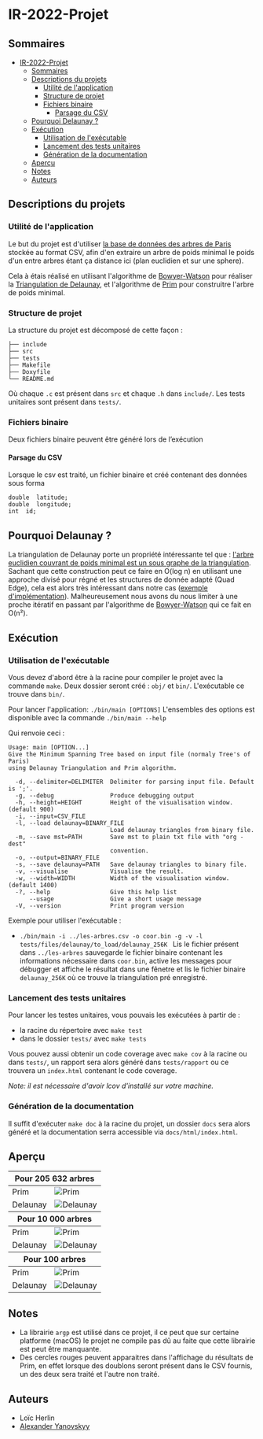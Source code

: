 # IR-2022-Projet

## Sommaires
- [IR-2022-Projet](#ir-2022-projet)
  - [Sommaires](#sommaires)
  - [Descriptions du projets](#descriptions-du-projets)
    - [Utilité de l'application](#utilité-de-lapplication)
    - [Structure de projet](#structure-de-projet)
    - [Fichiers binaire](#fichiers-binaire)
      - [Parsage du CSV](#parsage-du-csv)
  - [Pourquoi Delaunay ?](#pourquoi-delaunay-)
  - [Exécution](#exécution)
    - [Utilisation de l'exécutable](#utilisation-de-lexécutable)
    - [Lancement des tests unitaires](#lancement-des-tests-unitaires)
    - [Génération de la documentation](#génération-de-la-documentation)
  - [Aperçu](#aperçu)
  - [Notes](#notes)
  - [Auteurs](#auteurs)

## Descriptions du projets

### Utilité de l'application

Le but du projet est d'utiliser [la base de données des arbres de Paris](https://opendata.paris.fr/explore/dataset/les-arbres/information/?disjunctive.typeemplacement&disjunctive.arrondissement&disjunctive.libellefrancais&disjunctive.genre&disjunctive.espece&disjunctive.varieteoucultivar&disjunctive.stadedeveloppement&disjunctive.remarquable) stockée au format CSV, afin d'en
extraire un arbre de poids minimal le poids d'un entre arbres étant ça distance ici (plan euclidien et sur une sphere). 

Cela à étais réalisé en utilisant l'algorithme de [Bowyer-Watson](https://fr.wikipedia.org/wiki/Algorithme_de_Bowyer-Watson?wprov=srpw1_0) pour réaliser la [Triangulation de Delaunay](https://fr.wikipedia.org/wiki/Triangulation_de_Delaunay), et l'algorithme de [Prim](https://fr.wikipedia.org/wiki/Triangulation_de_Delaunay) pour construitre l'arbre de poids minimal.

### Structure de projet

La structure du projet est décomposé de cette façon :
```
├── include
├── src
├── tests
├── Makefile
├── Doxyfile
└── README.md
```
Où chaque ``.c`` est présent dans ``src`` et chaque ``.h`` dans ``include/``. Les tests unitaires sont présent dans ``tests/``.

### Fichiers binaire
Deux fichiers binaire peuvent être généré lors de l’exécution
#### Parsage du CSV
Lorsque le csv est traité, un fichier binaire et créé contenant des données sous forma 
```
double  latitude;
double  longitude;
int  id;
```
## Pourquoi Delaunay ?
La triangulation de Delaunay porte un propriété intéressante tel que : [l'arbre euclidien couvrant de poids minimal est un sous graphe de la triangulation](https://fr.wikipedia.org/wiki/Triangulation_de_Delaunay#Applications). Sachant que cette construction peut ce faire en O(log n) en utilisant une approche divisé pour régné et les structures de donnée adapté (Quad Edge), cela est alors très intéressant dans notre cas ([exemple d'implémentation](https://github.com/alexbaryzhikov/triangulation)). Malheureusement nous avons du nous limiter à une proche itératif en passant par l'algorithme de [Bowyer-Watson](https://fr.wikipedia.org/wiki/Algorithme_de_Bowyer-Watson) qui ce fait en O(n²).

## Exécution

### Utilisation de l'exécutable
Vous devez d'abord être à la racine pour compiler le projet avec la commande ``make``. Deux dossier seront créé : ``obj/`` et ``bin/``. L'exécutable ce trouve dans ``bin/``.

Pour lancer l'application: ``./bin/main [OPTIONS]``
L'ensembles des options est disponible avec la commande ``./bin/main --help``

Qui renvoie ceci :

```
Usage: main [OPTION...]
Give the Minimum Spanning Tree based on input file (normaly Tree's of Paris)
using Delaunay Triangulation and Prim algorithm.

  -d, --delimiter=DELIMITER  Delimiter for parsing input file. Default is ';'.
  -g, --debug                Produce debugging output
  -h, --height=HEIGHT        Height of the visualisation window. (default 900)
  -i, --input=CSV_FILE
  -l, --load delaunay=BINARY_FILE
                             Load delaunay triangles from binary file.
  -m, --save mst=PATH        Save mst to plain txt file with "org - dest"
                             convention.
  -o, --output=BINARY_FILE
  -s, --save delaunay=PATH   Save delaunay triangles to binary file.
  -v, --visualise            Visualise the result.
  -w, --width=WIDTH          Width of the visualisation window. (default 1400)
  -?, --help                 Give this help list
      --usage                Give a short usage message
  -V, --version              Print program version
```
Exemple pour utiliser l'exécutable :

- ``./bin/main -i ../les-arbres.csv -o coor.bin -g -v -l tests/files/delaunay/to_load/delaunay_256K
`` Lis le fichier présent dans ``../les-arbres`` sauvegarde le fichier binaire contenant les informations nécessaire dans ``coor.bin``, active les messages pour débugger et affiche le résultat dans une fênetre et lis le fichier binaire ``delaunay_256K`` où ce trouve la triangulation pré enregistré.

### Lancement des tests unitaires

Pour lancer les testes unitaires, vous pouvais les exécutées à partir de :
 - la racine du répertoire avec ``make test`` 
 - dans le dossier ``tests/`` avec ``make tests`` 

Vous pouvez aussi obtenir un code coverage avec ``make cov`` à la racine ou dans ``tests/``, un rapport sera alors généré dans ``tests/rapport`` ou ce trouvera un ``index.html`` contenant le code coverage.

*Note: il est nécessaire d'avoir lcov d'installé sur votre machine.* 

### Génération de la documentation
Il suffit d'exécuter ``make doc`` à la racine du projet, un dossier ``docs`` sera alors généré et la documentation serra accessible via ``docs/html/index.html``.


## Aperçu 
<table>
<thead> 
	<tr> 
		<th colspan="4">Pour 205 632 arbres</th>
	</tr> 
</thead>
  <tr>
    <td>Prim</td>
    <td><img target="_blank" src="https://i.imgur.com/m2X20Lm.png" alt="Prim"></td>
  </tr>
  <tr>
    <td>Delaunay</td>
    <td><img target="_blank" src="https://i.imgur.com/WtplU3Y.png" alt="Delaunay"></td>
  </tr>
 <thead> 
	<tr> 
		<th colspan="4">Pour 10 000 arbres</th>
	</tr> 
</thead>
  <tr>
    <td>Prim</td>
    <td><img target="_blank" src="https://i.imgur.com/1VyjdHV.png" alt="Prim"></td>
  </tr>
  <tr>
    <td>Delaunay</td>
    <td><img target="_blank" src="https://i.imgur.com/tCEmxk9.png" alt="Delaunay"></td>
  </tr>
   <thead> 
	<tr> 
		<th colspan="4">Pour 100 arbres</th>
	</tr> 
</thead>
  <tr>
    <td>Prim</td>
    <td><img target="_blank" src="https://i.imgur.com/JI8nKby.png" alt="Prim"></td>
  </tr>
  <tr>
    <td>Delaunay</td>
    <td><img target="_blank" src="https://i.imgur.com/vtEu24N.png" alt="Delaunay"></td>
  </tr>
</table>

## Notes
- La librairie ``argp`` est utilisé dans ce projet, il ce peut que sur certaine platforme (macOS) le projet ne compile pas dû au faite que cette librairie est peut être manquante.
- Des cercles rouges peuvent apparaitres dans l'affichage du résultats de Prim, en effet lorsque des doublons seront présent dans le CSV fournis, un des deux sera traité et l'autre non traité.


## Auteurs
* Loïc Herlin
* [Alexander Yanovskyy](https://www.yanovskyy.com)
